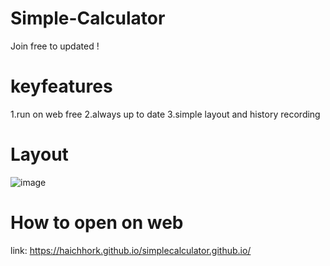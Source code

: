 # Simple-Calculator 
  Join free to updated !
# keyfeatures
   1.run on web free 
   2.always up to date
   3.simple layout and history recording
# Layout 
 ![image](https://github.com/user-attachments/assets/c231f3b2-2ce6-4dd1-929f-cb5cd24c39af)

# How to open on web 
  link: 
https://haichhork.github.io/simplecalculator.github.io/
